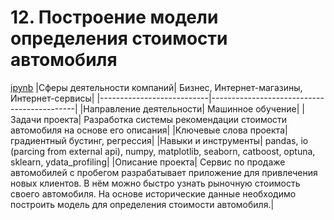 # 12. Построение модели определения стоимости автомобиля
[ipynb](https://github.com/AlexKretov/Portfolio/blob/2cc4547fd96126a94fe8f06548417ee4d76bb68f/CarPricing/car_price_predict.ipynb)
|Сферы деятельности компаний| Бизнес, Интернет-магазины, Интернет-сервисы|
|---------------------------|--------------------------------------------|
|Направление деятельности| Машинное обучение|
|Задачи проекта| Разработка системы рекомендации стоимости автомобиля на основе его описания|
|Ключевые слова проекта| градиентный бустинг, регрессия|
|Навыки и инструменты| pandas, io (parcing from external api), numpy, matplotlib, seaborn, catboost, optuna, sklearn, ydata_profiling|
|Описание проекта| Сервис по продаже автомобилей с пробегом  разрабатывает приложение для привлечения новых клиентов. В нём можно быстро узнать рыночную стоимость своего автомобиля. На основе исторические данные необходимо построить модель для определения стоимости автомобиля.|
